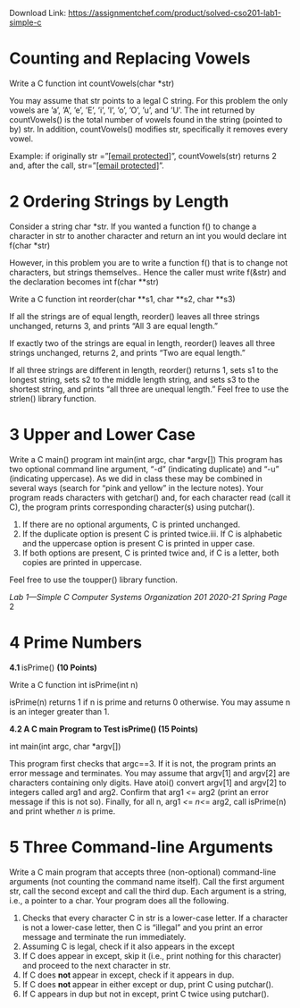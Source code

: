 Download Link: https://assignmentchef.com/product/solved-cso201-lab1-simple-c
<br>
<h1>Counting and Replacing Vowels</h1>

Write a C function int countVowels(char *str)

You may assume that str points to a legal C string. For this problem the only vowels are ’a’, ’A’, ’e’, ’E’, ’i’, ’I’, ’o’, ’O’, ’u’, and ’U’. The int returned by countVowels() is the total number of vowels found in the string (pointed to by) str. In addition, countVowels() modifies str, specifically it removes every vowel.

Example: if originally str =”<a href="/cdn-cgi/l/email-protection" class="__cf_email__" data-cfemail="23424140107663">[email protected]</a>”, countVowels(str) returns 2 and, after the call, str=”<a href="/cdn-cgi/l/email-protection" class="__cf_email__" data-cfemail="1371702053">[email protected]</a>”.

<h1>2           Ordering Strings by Length</h1>

Consider a string char *str. If you wanted a function f() to change a character in str to another character and return an int you would declare int f(char *str)

However, in this problem you are to write a function f() that is to change not characters, but strings themselves.. Hence the caller must write f(&amp;str) and the declaration becomes int f(char **str)

Write a C function int reorder(char **s1, char **s2, char **s3)

If all the strings are of equal length, reorder() leaves all three strings unchanged, returns 3, and prints “All 3 are equal length.”

If exactly two of the strings are equal in length, reorder() leaves all three strings unchanged, returns 2, and prints “Two are equal length.”

If all three strings are different in length, reorder() returns 1, sets s1 to the longest string, sets s2 to the middle length string, and sets s3 to the shortest string, and prints “all three are unequal length.” Feel free to use the strlen() library function.

<h1>3           Upper and Lower Case</h1>

Write a C main() program int main(int argc, char *argv[]) This program has two optional command line argument, “-d” (indicating duplicate) and “-u” (indicating uppercase). As we did in class these may be combined in several ways (search for “pink and yellow” in the lecture notes). Your program reads characters with getchar() and, for each character read (call it C), the program prints corresponding character(s) using putchar().

<ol>

 <li>If there are no optional arguments, C is printed unchanged.</li>

 <li>If the duplicate option is present C is printed twice.iii. If C is alphabetic and the uppercase option is present C is printed in upper case.</li>

 <li>If both options are present, C is printed twice and, if C is a letter, both copies are printed in uppercase.</li>

</ol>

Feel free to use the toupper() library function.

<em>Lab 1—Simple C                                                     Computer Systems Organization 201 2020-21 Spring                                                Page </em>2

<h1>4           Prime Numbers</h1>

<strong>4.1 </strong>isPrime() <strong>(10 Points)</strong>

Write a C function int isPrime(int n)

isPrime(n) returns 1 if n is prime and returns 0 otherwise. You may assume n is an integer greater than 1.

<strong>4.2          A C main Program to Test isPrime() (15 Points)</strong>

int main(int argc, char *argv[])

This program first checks that argc==3. If it is not, the program prints an error message and terminates. You may assume that argv[1] and argv[2] are characters containing only digits. Have atoi() convert argv[1] and argv[2] to integers called arg1 and arg2. Confirm that arg1 <em>&lt;</em>= arg2 (print an error message if this is not so). Finally, for all n, arg1 <em>&lt;</em>= <em>n&lt;</em>= arg2, call isPrime(n) and print whether <em>n </em>is prime.

<h1>5           Three Command-line Arguments</h1>

Write a C main program that accepts three (non-optional) command-line arguments (not counting the command name itself). Call the first argument str, call the second except and call the third dup. Each argument is a string, i.e., a pointer to a char. Your program does all the following.

<ol>

 <li>Checks that every character C in str is a lower-case letter. If a character is not a lower-case letter, then C is “illegal” and you print an error message and terminate the run immediately.</li>

 <li>Assuming C is legal, check if it also appears in the except</li>

 <li>If C does appear in except, skip it (i.e., print nothing for this character) and proceed to the next character in str.</li>

 <li>If C does <strong>not </strong>appear in except, check if it appears in dup.</li>

 <li>If C does <strong>not </strong>appear in either except or dup, print C using putchar().</li>

 <li>If C appears in dup but not in except, print C twice using putchar().</li>

</ol>